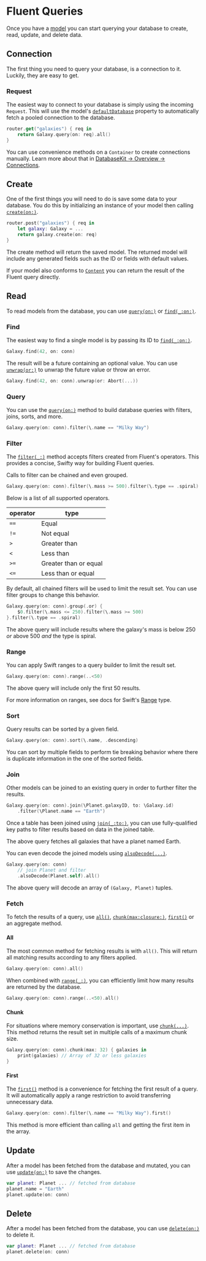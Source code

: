 # Fluent Queries

Once you have a [model](models.md) you can start querying your database to create, read, update, and delete data.

## Connection

The first thing you need to query your database, is a connection to it. Luckily, they are easy to get.

### Request

The easiest way to connect to your database is simply using the incoming `Request`. This will use the model's [`defaultDatabase`](https://api.vapor.codes/fluent/latest/Fluent/Protocols/Model.html#/s:6Fluent5ModelPAAE15defaultDatabase0D3Kit0D10IdentifierVy0D0QzGSgvpZ) property to automatically fetch a pooled connection to the database. 

```swift
router.get("galaxies") { req in
    return Galaxy.query(on: req).all()
}
```

You can use convenience methods on a `Container` to create connections manually. Learn more about that in [DatabaseKit &rarr; Overview &rarr; Connections](../database-kit/overview/#connections).

## Create

One of the first things you will need to do is save some data to your database. You do this by initializing an instance of your model then calling [`create(on:)`](https://api.vapor.codes/fluent/latest/Fluent/Protocols/Model.html#/s:6Fluent5ModelPAAE6create2on3NIO15EventLoopFutureCyxG11DatabaseKit0I11Connectable_p_tF).

```swift
router.post("galaxies") { req in
    let galaxy: Galaxy = ... 
    return galaxy.create(on: req)
}
```

The create method will return the saved model. The returned model will include any generated fields such as the ID or fields with default values.

If your model also conforms to [`Content`](https://api.vapor.codes/vapor/latest/Vapor/Protocols/Content.html) you can return the result of the Fluent query directly.


## Read

To read models from the database, you can use [`query(on:)`](https://api.vapor.codes/fluent/latest/Fluent/Protocols/Model.html#/s:6Fluent5ModelPAAE6create2on3NIO15EventLoopFutureCyxG11DatabaseKit0I11Connectable_p_tF) or [`find(_:on:)`](https://api.vapor.codes/fluent/latest/Fluent/Protocols/Model.html#/s:6Fluent5ModelPAAE4find_2on3NIO15EventLoopFutureCyxSgG2IDQz_11DatabaseKit0J11Connectable_ptFZ).

### Find

The easiest way to find a single model is by passing its ID to [`find(_:on:)`](https://api.vapor.codes/fluent/latest/Fluent/Protocols/Model.html#/s:6Fluent5ModelPAAE4find_2on3NIO15EventLoopFutureCyxSgG2IDQz_11DatabaseKit0J11Connectable_ptFZ).

```swift
Galaxy.find(42, on: conn)
```

The result will be a future containing an optional value. You can use [`unwrap(or:)`](https://api.vapor.codes/core/latest/Core/Extensions/Future.html#/s:3NIO15EventLoopFutureC4CoreAD12OptionalTypeRzlE6unwrap2orACy07WrappedG0QzGs5Error_pyXA_tF) to unwrap the future value or throw an error.

```swift
Galaxy.find(42, on: conn).unwrap(or: Abort(...))
```

### Query

You can use the [`query(on:)`](https://api.vapor.codes/fluent/latest/Fluent/Protocols/Model.html#/s:6Fluent5ModelPAAE6create2on3NIO15EventLoopFutureCyxG11DatabaseKit0I11Connectable_p_tF) method to build database queries with filters, joins, sorts, and more. 

```swift
Galaxy.query(on: conn).filter(\.name == "Milky Way")
```

### Filter

The [`filter(_:)`](https://api.vapor.codes/fluent/latest/Fluent/Classes/QueryBuilder.html#/s:6Fluent12QueryBuilderC6filteryACyxq_GXDAA14FilterOperatorVyxq_GF) method accepts filters created from Fluent's operators. This provides a concise, Swifty way for building Fluent queries.

Calls to filter can be chained and even grouped.

```swift
Galaxy.query(on: conn).filter(\.mass >= 500).filter(\.type == .spiral)
```

Below is a list of all supported operators.

|operator|type|
|-|-|
|`==`|Equal|
|`!=`|Not equal|
|`>`|Greater than|
|`<`|Less than|
|`>=`|Greater than or equal|
|`<=`|Less than or equal|

By default, all chained filters will be used to limit the result set. You can use filter groups to change this behavior.

```swift
Galaxy.query(on: conn).group(.or) {
    $0.filter(\.mass <= 250).filter(\.mass >= 500)
}.filter(\.type == .spiral)
```

The above query will include results where the galaxy's mass is below 250 _or_ above 500 _and_ the type is spiral.

### Range

You can apply Swift ranges to a query builder to limit the result set.

```swift
Galaxy.query(on: conn).range(..<50)
```

The above query will include only the first 50 results.

For more information on ranges, see docs for Swift's [Range](https://developer.apple.com/documentation/swift/range) type.

### Sort

Query results can be sorted by a given field. 

```swift
Galaxy.query(on: conn).sort(\.name, .descending)
```

You can sort by multiple fields to perform tie breaking behavior where there is duplicate information in the one of the sorted fields.

### Join

Other models can be joined to an existing query in order to further filter the results. 

```swift
Galaxy.query(on: conn).join(\Planet.galaxyID, to: \Galaxy.id)
    .filter(\Planet.name == "Earth")
```

Once a table has been joined using [`join(_:to:)`](https://api.vapor.codes/fluent/latest/Fluent/Classes/QueryBuilder.html#/s:6Fluent12QueryBuilderCA2A14JoinSupportingRzrlE4join_2to6methodACyxq_GXDs7KeyPathCyqd__qd_0_G_AJyqd_1_qd_2_G0bD6MethodQztr2_lF), you can use fully-qualified key paths to filter results based on data in the joined table.

The above query fetches all galaxies that have a planet named Earth.

You can even decode the joined models using [`alsoDecode(...)`](https://api.vapor.codes/fluent/latest/Fluent/Classes/QueryBuilder.html#/s:6Fluent12QueryBuilderC10alsoDecodeyACyxq__qd__tGqd__mAA5ModelRd__lF).

```swift
Galaxy.query(on: conn)
    // join Planet and filter
    .alsoDecode(Planet.self).all()
```

The above query will decode an array of `(Galaxy, Planet)` tuples.

### Fetch

To fetch the results of a query, use [`all()`](https://api.vapor.codes/fluent/latest/Fluent/Classes/QueryBuilder.html#/s:6Fluent12QueryBuilderC3all3NIO15EventLoopFutureCySayq_GGyF), [`chunk(max:closure:)`](https://api.vapor.codes/fluent/latest/Fluent/Classes/QueryBuilder.html#/s:6Fluent12QueryBuilderC5chunk3max7closure3NIO15EventLoopFutureCyytGSi_ySayq_GKctF),  [`first()`](https://api.vapor.codes/fluent/latest/Fluent/Classes/QueryBuilder.html#/s:6Fluent12QueryBuilderC5first3NIO15EventLoopFutureCyq_SgGyF) or an aggregate method.

#### All

The most common method for fetching results is with `all()`. This will return all matching results according to any fliters applied. 

```swift
Galaxy.query(on: conn).all()
```

When combined with [`range(_:)`](https://api.vapor.codes/fluent/latest/Fluent/Classes/QueryBuilder.html#/s:6Fluent12QueryBuilderC5rangeyACyxq_GXDSnySiGF), you can efficiently limit how many results are returned by the database.

```swift
Galaxy.query(on: conn).range(..<50).all()
```

#### Chunk

For situations where memory conservation is important, use [`chunk(...)`](https://api.vapor.codes/fluent/latest/Fluent/Classes/QueryBuilder.html#/s:6Fluent12QueryBuilderC5chunk3max7closure3NIO15EventLoopFutureCyytGSi_ySayq_GKctF). This method returns the result set in multiple calls of a maximum chunk size.

```swift
Galaxy.query(on: conn).chunk(max: 32) { galaxies in
    print(galaxies) // Array of 32 or less galaxies
}
```

#### First

The [`first()`](https://api.vapor.codes/fluent/latest/Fluent/Classes/QueryBuilder.html#/s:6Fluent12QueryBuilderC5first3NIO15EventLoopFutureCyq_SgGyF) method is a convenience for fetching the first result of a query. It will automatically apply a range restriction to avoid transferring unnecessary data.

```swift
Galaxy.query(on: conn).filter(\.name == "Milky Way").first()
```

This method is more efficient than calling `all` and getting the first item in the array.

## Update

After a model has been fetched from the database and mutated, you can use [`update(on:)`](https://api.vapor.codes/fluent/latest/Fluent/Protocols/Model.html#/s:6Fluent5ModelPAAE6update2on10originalID3NIO15EventLoopFutureCyxG11DatabaseKit0K11Connectable_p_0F0QzSgtF) to save the changes.

```swift
var planet: Planet ... // fetched from database
planet.name = "Earth"
planet.update(on: conn)
```

## Delete

After a model has been fetched from the database, you can use [`delete(on:)`](https://api.vapor.codes/fluent/latest/Fluent/Protocols/Model.html#/s:6Fluent5ModelPAAE6delete5force2on3NIO15EventLoopFutureCyytGSb_11DatabaseKit0J11Connectable_ptF) to delete it.

```swift
var planet: Planet ... // fetched from database
planet.delete(on: conn)
```
